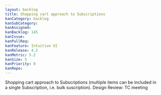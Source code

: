 ```yaml
---
layout: backlog
title: Shopping cart approach to Subscriptions
kanCategory: backlog
kanSubCategory:
kanAssigned:
kanBacklog: 145
kanIssue:
kanPullReq:
kanFeature: Intuitive UI
kanRelease: 4.2
kanMetric: 5.2
kanSize: 5
kanPriority: 8
kanRepo:
---
```

Shopping cart approach to Subscriptions (multiple items can be included in a single Subscription, i.e. bulk suscription). Design Review: TC meeting
